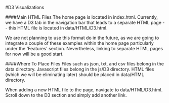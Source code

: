 #D3 Visualizations

####Main HTML Files
The home page is located in index.html. Currently, we have a D3 tab in the navigation bar that leads to a separate HTML page -- this HTML file is located in data/HTML/D3.html. 

We are not planning to use this format do in the future, as we are going to integrate a couple of these examples within the home page particularly under the 'Features' section. Nevertheless, linking to separate HTML pages for now will be a good start.

####Where To Place Files
Files such as json, txt, and csv files belong in the data directory. Javascript files belong in the js/D3 directory. HTML files (which we will be eliminating later) should be placed in data/HTML directory.

When adding a new HTML file to the page, navigate to data/HTML/D3.html. Scroll down to the D3 section and simply add another link.


